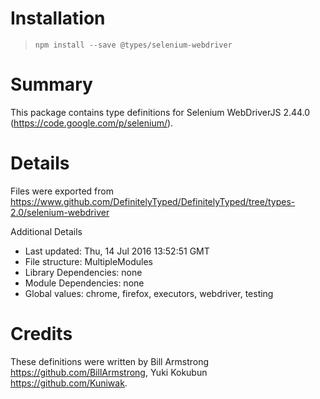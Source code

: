 # Installation
> `npm install --save @types/selenium-webdriver`

# Summary
This package contains type definitions for Selenium WebDriverJS 2.44.0 (https://code.google.com/p/selenium/).

# Details
Files were exported from https://www.github.com/DefinitelyTyped/DefinitelyTyped/tree/types-2.0/selenium-webdriver

Additional Details
 * Last updated: Thu, 14 Jul 2016 13:52:51 GMT
 * File structure: MultipleModules
 * Library Dependencies: none
 * Module Dependencies: none
 * Global values: chrome, firefox, executors, webdriver, testing

# Credits
These definitions were written by Bill Armstrong <https://github.com/BillArmstrong>, Yuki Kokubun <https://github.com/Kuniwak>.

